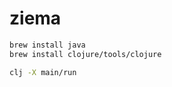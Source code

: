 # ziema

```bash
brew install java
brew install clojure/tools/clojure
```

```bash
clj -X main/run
```